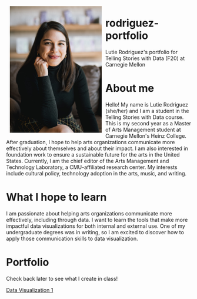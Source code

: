 <img src="Lutie_photo.jpg" width="250" style="float:left;padding:10px">

# rodriguez-portfolio
Lutie Rodriguez's portfolio for Telling Stories with Data (F20) at Carnegie Mellon

# About me
Hello! My name is Lutie Rodriguez (she/her) and I am a student in the Telling Stories with Data course. This is my second year as a Master of Arts Management student at Carnegie Mellon's Heinz College.  After graduation, I hope to help arts organizations communicate more effectively about themselves and about their impact. I am also interested in foundation work to ensure a sustainable future for the arts in the United States. Currently, I am the chief editor of the Arts Management and Technology Laboratory, a CMU-affiliated research center. My interests include cultural policy, technology adoption in the arts, music, and writing. 

# What I hope to learn
I am passionate about helping arts organizations communicate more effectively, including through data. I want to learn the tools that make more impactful data visualizations for both internal and external use. One of my undergraduate degrees was in writing, so I am excited to discover how to apply those communication skills to data visualization. 

# Portfolio
Check back later to see what I create in class! 

[Data Visualization 1](/dataviz1.md)
